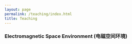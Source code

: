 ```yaml
---
layout: page
permalink: /teaching/index.html
title: Teaching
---
```


### Electromagnetic Space Environment (电磁空间环境)






